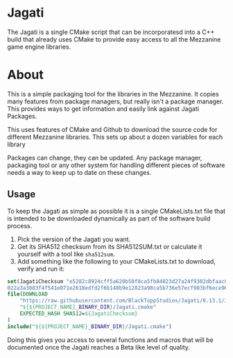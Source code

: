 # Jagati

The Jagati is a single CMake script that can be incorporatesd into a C++ build that already uses CMake to provide easy access to all the Mezzanine game engine libraries.

# About

This is a simple packaging tool for the libraries in the Mezzanine. It copies many features from package managers, but really isn't a package manager. This provides ways to get information and easily link against Jagati Packages.

This uses features of CMake and Github to download the source code for different Mezzanine libraries. This sets up about a dozen variables for each library

Packages can change, they can be updated. Any package manager, packaging tool or any other system for handling different pieces of software needs a way to keep up to date on these changes. 

## Usage 

To keep the Jagati as simple as possible it is a single CMakeLists.txt file that is intended to be downloaded dynamically as part of the software build process.

1. Pick the version of the Jagati you want.
2. Get its SHA512 checksum from its SHA512SUM.txt or calculate it yourself with a tool like `sha512sum`.
3. Add something like the following to your CMakeLists.txt to download, verify and run it:

```CMake
set(JagatiChecksum "e5282c8924cff5a620b50f8ca5fb84023d27a24f9302dbfaac055b\
022a3a3883f4f541e071e2618edfd2f6b148b9e12823a98ca5b736e57ecf983bf6ece96de2")
file(DOWNLOAD
    "https://raw.githubusercontent.com/BlackToppStudios/Jagati/0.13.1/Jagati.cmake"
    "${${PROJECT_NAME}_BINARY_DIR}/Jagati.cmake"
    EXPECTED_HASH SHA512=${JagatiChecksum}
)
include("${${PROJECT_NAME}_BINARY_DIR}/Jagati.cmake")
```

Doing this gives you access to several functions and macros that will be documented once the Jagati reaches a Beta like level of quality.
